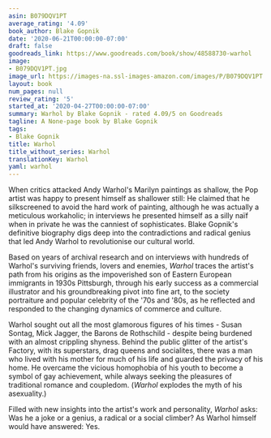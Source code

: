 ```yaml
---
asin: B079DQV1PT
average_rating: '4.09'
book_author: Blake Gopnik
date: '2020-06-21T00:00:00-07:00'
draft: false
goodreads_link: https://www.goodreads.com/book/show/48588730-warhol
image:
- B079DQV1PT.jpg
image_url: https://images-na.ssl-images-amazon.com/images/P/B079DQV1PT.01._SCLZZZZZZZ.jpg
layout: book
num_pages: null
review_rating: '5'
started_at: '2020-04-27T00:00:00-07:00'
summary: Warhol by Blake Gopnik - rated 4.09/5 on Goodreads
tagline: A None-page book by Blake Gopnik
tags:
- Blake Gopnik
title: Warhol
title_without_series: Warhol
translationKey: Warhol
yaml: warhol
---
```


When critics attacked Andy Warhol's Marilyn paintings as shallow, the Pop artist was happy to present himself as shallower still: He claimed that he silkscreened to avoid the hard work of painting, although he was actually a meticulous workaholic; in interviews he presented himself as a silly naïf when in private he was the canniest of sophisticates. Blake Gopnik's definitive biography digs deep into the contradictions and radical genius that led Andy Warhol to revolutionise our cultural world.<p>Based on years of archival research and on interviews with hundreds of Warhol's surviving friends, lovers and enemies, <i>Warhol </i>traces the artist's path from his origins as the impoverished son of Eastern European immigrants in 1930s Pittsburgh, through his early success as a commercial illustrator and his groundbreaking pivot into fine art, to the society portraiture and popular celebrity of the '70s and '80s, as he reflected and responded to the changing dynamics of commerce and culture.</p><p>Warhol sought out all the most glamorous figures of his times - Susan Sontag, Mick Jagger, the Barons de Rothschild - despite being burdened with an almost crippling shyness. Behind the public glitter of the artist's Factory, with its superstars, drag queens and socialites, there was a man who lived with his mother for much of his life and guarded the privacy of his home. He overcame the vicious homophobia of his youth to become a symbol of gay achievement, while always seeking the pleasures of traditional romance and coupledom. (<i>Warhol</i> explodes the myth of his asexuality.)</p><p>Filled with new insights into the artist's work and personality, <i>Warhol</i> asks: Was he a joke or a genius, a radical or a social climber? As Warhol himself would have answered: Yes.</p>